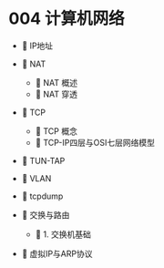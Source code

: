# 004 计算机网络

* 📄 IP地址
* 📑 NAT

  * 📄 NAT 概述
  * 📄 NAT 穿透
* 📑 TCP

  * 📄 TCP 概念
  * 📄 TCP-IP四层与OSI七层网络模型
* 📄 TUN-TAP
* 📄 VLAN
* 📄 tcpdump
* 📑 交换与路由

  * 📄 1. 交换机基础
* 📄 虚拟IP与ARP协议

‍

